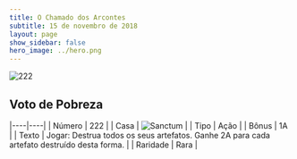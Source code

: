 ```yaml
---
title: O Chamado dos Arcontes
subtitle: 15 de novembro de 2018
layout: page
show_sidebar: false
hero_image: ../hero.png
---
```


![222](https://cdn.keyforgegame.com/media/card_front/pt/341_222_QR5CWH4G69H3_pt.png)

## Voto de Pobreza

|----|----|
| Número | 222 |
| Casa | ![Sanctum](https://archonarcana.com/images/thumb/c/c7/Sanctum.png/22px-Sanctum.png "Santuário") |
| Tipo | Ação |
| Bônus | 1A |
| Texto | Jogar: Destrua todos os seus artefatos. Ganhe 2A para cada artefato destruído desta forma. |
| Raridade | Rara |
